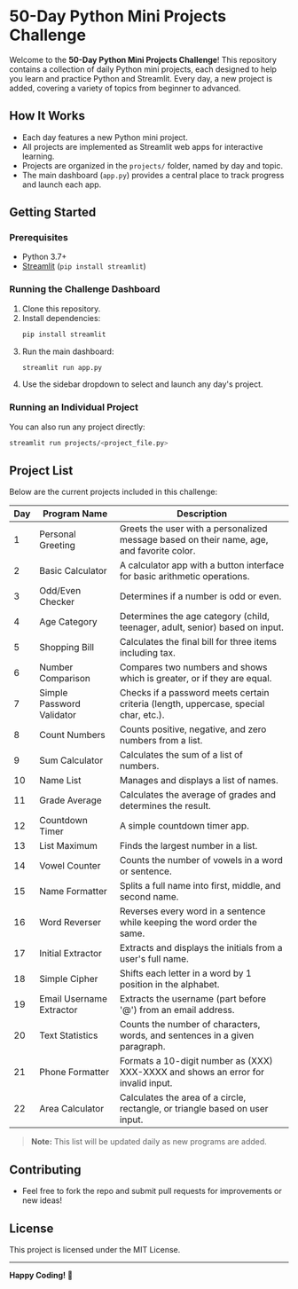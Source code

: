 # 50-Day Python Mini Projects Challenge

Welcome to the **50-Day Python Mini Projects Challenge**! This repository contains a collection of daily Python mini projects, each designed to help you learn and practice Python and Streamlit. Every day, a new project is added, covering a variety of topics from beginner to advanced.

## How It Works
- Each day features a new Python mini project.
- All projects are implemented as Streamlit web apps for interactive learning.
- Projects are organized in the `projects/` folder, named by day and topic.
- The main dashboard (`app.py`) provides a central place to track progress and launch each app.

## Getting Started

### Prerequisites
- Python 3.7+
- [Streamlit](https://streamlit.io/) (`pip install streamlit`)

### Running the Challenge Dashboard
1. Clone this repository.
2. Install dependencies:
   ```bash
   pip install streamlit
   ```
3. Run the main dashboard:
   ```bash
   streamlit run app.py
   ```
4. Use the sidebar dropdown to select and launch any day's project.

### Running an Individual Project
You can also run any project directly:
```bash
streamlit run projects/<project_file.py>
```

## Project List
Below are the current projects included in this challenge:

| Day | Program Name                | Description |
|-----|-----------------------------|-------------|
| 1   | Personal Greeting           | Greets the user with a personalized message based on their name, age, and favorite color. |
| 2   | Basic Calculator            | A calculator app with a button interface for basic arithmetic operations. |
| 3   | Odd/Even Checker            | Determines if a number is odd or even. |
| 4   | Age Category                | Determines the age category (child, teenager, adult, senior) based on input. |
| 5   | Shopping Bill               | Calculates the final bill for three items including tax. |
| 6   | Number Comparison           | Compares two numbers and shows which is greater, or if they are equal. |
| 7   | Simple Password Validator   | Checks if a password meets certain criteria (length, uppercase, special char, etc.). |
| 8   | Count Numbers               | Counts positive, negative, and zero numbers from a list. |
| 9   | Sum Calculator              | Calculates the sum of a list of numbers. |
| 10  | Name List                   | Manages and displays a list of names. |
| 11  | Grade Average               | Calculates the average of grades and determines the result. |
| 12  | Countdown Timer             | A simple countdown timer app. |
| 13  | List Maximum                | Finds the largest number in a list. |
| 14  | Vowel Counter               | Counts the number of vowels in a word or sentence. |
| 15  | Name Formatter              | Splits a full name into first, middle, and second name. |
| 16  | Word Reverser              | Reverses every word in a sentence while keeping the word order the same. |
| 17  | Initial Extractor          | Extracts and displays the initials from a user's full name. |
| 18  | Simple Cipher              | Shifts each letter in a word by 1 position in the alphabet. |
| 19  | Email Username Extractor   | Extracts the username (part before '@') from an email address. |
| 20  | Text Statistics           | Counts the number of characters, words, and sentences in a given paragraph. |
| 21  | Phone Formatter              | Formats a 10-digit number as (XXX) XXX-XXXX and shows an error for invalid input. |
| 22  | Area Calculator              | Calculates the area of a circle, rectangle, or triangle based on user input. |

> **Note:** This list will be updated daily as new programs are added.

## Contributing
- Feel free to fork the repo and submit pull requests for improvements or new ideas!

## License
This project is licensed under the MIT License.

---

**Happy Coding! 🚀** 